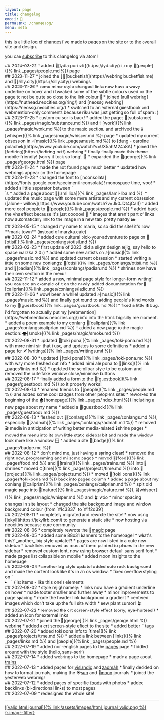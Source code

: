 ```yaml
---
layout: page
title: changelog
emoji: 📜
permalink: /changelog/
menu: meta
---
```

this is a little log of changes i've made to pages on the site or to the overall site and design.

you can [subscribe](https://journal.miso.town/atom?url=https://maria.town/changelog) to this changelog via atom!

<article markdown="1">
## 2024-03-22
* added 🎷[lydia portrait](https://lyd.city/) to my 💚[people]({% link _pages/people.md %}) page
</article>

<article markdown="1">
## 2023-11-27
* joined the 🏳️‍🌈[bucketfish](https://webring.bucketfish.me) and 🐶[silly.city](https://silly.city/) webrings
</article>

<article markdown="1">
## 2023-11-26
* some minor style changes! links now have a wavy underline on hover and i tweaked some of the subtle colours used on the page to not be quite so close to the link colour 🎨
* joined [null webring](https://nuthead.neocities.org/ring/) and [neossg webring](https://neossg.neocities.org/)
* switched to an external guestbook and webmention-only comments because riku was just getting so full of spam :(
</article>

<article markdown="1">
## 2023-11-25
* custom cursor is back!
* added the pages 🍇[substance]({% link _pages/magic/substance.md %}) and ✨[work]({% link _pages/magic/work.md %}) to the magic section, and archived the 🕯️[whisper]({% link _pages/magic/whisper.md %}) page
* updated my current obsession in 🎶[music]({% link _pages/music.md %}) to [dang - caroline polachek](https://www.youtube.com/watch?v=UX5ahM24o8A)
* joined the [fediring](https://fediring.net/) webring
* finally finally made this theme mobile-friendly! (sorry it took so long!) 📱
* expanded the 🐝[george]({% link _pages/george.html %}) page
</article>

<article markdown="1">
## 2023-11-24
* made the not found page much better
* updated how webrings appear on the homepage
</article>

<article markdown="1">
## 2023-11-23
* changed the font to [inconsolata](https://fonts.google.com/specimen/Inconsolata)! monospace time, woo!
* added a little separator between `<article>`s
* added a page about 🌈[lami lioa]({% link _pages/lami-lioa.md %})
* updated the music page with some more artists and my current obsession ([alone - willow](https://www.youtube.com/watch?v=Jk0JQt4jCaI))
* added more cool people to 💚[people]({% link _pages/people.md %})
* added back the vhs effect because it's just coooool 📼
* images that aren't part of links now automatically link to the image in a new tab. pretty handy 🖼️
</article>

<article markdown="1">
## 2023-05-15
* changed my name to maria, so so did the site! it's now **maria.town** (instead of marzka.cafe)
</article>

<article markdown="1">
## 2023-02-24
* added cute cultural pick-your-adventure to page on 🌾[otisil]({% link _pages/conlangs/otisil.md %})
</article>

<article markdown="1">
## 2023-02-23
* first update of 2023! did a slight design rejig, say hello to space marzka 2.0 :)
* added some new artists on 🎶[music]({% link _pages/music.md %}) and updated current obsession
* started writing a little on some new conlangs: 🌾[otisil]({% link _pages/conlangs/otisil.md %}) and 🌳[padian]({% link _pages/conlangs/padian.md %})
* shrines now have their own section in the menu!
</article>

<article markdown="1">
## 2022-11-12
* added a new, minimal page style for longer-form writing! you can see an example of it on the newly-added documentation for 🍑[caliprian]({% link _pages/conlangs/ladic.md %})
</article>

<article markdown="1">
## 2022-11-06
* wow! been a while! updated 🎶[music]({% link _pages/music.md %}) and finally got round to adding people's kind words to my 📘[guestbook]({% link _pages/guestbook.md %})!
* fixed a little 🪲bug: i'd forgotten to actually put my [webmention](https://webmentions.neocities.org/) info into the html. big silly me moment.
* added a poem example to my conlang 🍑[caliprian]({% link _pages/conlangs/caliprian.md %})
* added a new page to the magic section: 🌪️[smoke]({% link _pages/magic/smoke.md %})
</article>

<article markdown="1">
## 2022-08-31
* updated 🌱[toki pona]({% link _pages/toki-pona.md %}) with more nimi sin that i use, and updates to some definitions
* added a page for 🪶[writings]({% link _pages/writings.md %})
</article>

<article markdown="1">
## 2022-08-30
* updated 🌱[toki pona]({% link _pages/toki-pona.md %}) with way more fleshed out info
* added nimi ale pona to 🔗[links]({% link _pages/links.md %})
* updated the scrollbar style to be custom and removed the cute fake window close/minimise buttons
</article>

<article markdown="1">
## 2022-08-17
* finally added a form to the 📘[guestbook]({% link _pages/guestbook.md %}) so it properly works!
</article>

<article markdown="1">
## 2022-08-14
* renamed friends to 💚[people]({% link _pages/people.md %}) and added some cool badges from other people's sites
* reworked the beginning of the 🏠️[homepage]({% link _pages/index.html %}) including a new page about my name
* added a 📘[guestbook]({% link _pages/guestbook.md %})
</article>

<article markdown="1">
## 2022-08-13
* fleshed out 🦜[conlangs]({% link _pages/conlangs.md %}), especially 🍵[zadmáh]({% link _pages/conlangs/zadmah.md %})
* removed 🎬️ media in anticipation of writing better media-related 🕯️shrine pages
* moved the menu into its own little static sidebar bit and made the window look more like a window 🪟
* added a site 🏅[badge]({% link _pages/badge.md %})!
</article>

<article markdown="1">
## 2022-08-12
* don't mind me, just having a spring clean!
    * removed the right now, programming and mi seme pages
    * moved 🍏[food]({% link _pages/food.md %}) and 🚅[trains]({% link _pages/trains.md %}) into 🍜shrines
    * moved ⏰[time]({% link _pages/projects/time.md %}) into 🎷[projects]({% link _pages/projects.md %})
    * moved 🌱[toki pona]({% link _pages/toki-pona.md %}) back into pages column
* added a page about my conlang 🍑[caliprian]({% link _pages/conlangs/caliprian.md %})
* split old magic page into 🌼[nature]({% link _pages/magic/nature.md %}), 🕯️[whisper]({% link _pages/magic/whisper.md %}) and 🪴 wóð
* minor spacing changes in site layout
* changed the site background image and window background colour (from `#1c3337` to `#1f2d39`)
</article>

<article markdown="1">
## 2022-08-11
* completely migrated and rewrote the site!
    * now using [jekyll](https://jekyllrb.com/) to generate a static site
    * now hosting via neocities because cute community
</article>

<article markdown="1">
## 2022-08-06
* completely rewrote the 🌿<a href="{% link _pages/magic/nature.md %}">magic</a> page
</article>

<article markdown="1">
## 2022-08-05
* added some 88x31 banners to the homepage!
* what's this? _another_ big style update?!
    * pages are now listed in a cute new sidebar
    * backlinks removed as most of them pointed to places in the new sidebar
    * removed custom font, now using browser default sans serif font
    * made pages list collapsible on mobile
* added moon insights to the homepage
</article>

<article markdown="1">
## 2022-08-04
* another big style update! added cute rock background and made the content look like it's in an os window.
* fixed overflow styling on `<li>` (list items - like this one!) elements
</article>

<article markdown="1">
## 2022-08-02
* style rejig! namely:
    * links now have a gradient underline on hover
    * made footer smaller and further away
    * minor improvements to page spacing
    * made the header link background a gradient
    * centered images which don't take up the full site width
    * new plant cursor! 🪴
</article>

<article markdown="1">
## 2022-07-22
* removed the crt screen-style effect (sorry, eye-hurtees!)
* added an icon for external links
</article>

<article markdown="1">
## 2022-07-21
* joined the 🐝[george]({% link _pages/george.html %}) webring
* added a crt screen-style effect to the site
* added better `<meta>` tags
</article>

<article markdown="1">
## 2022-07-20
* added toki pona info to [time]({% link _pages/projects/time.md %})
* added a link between [links]({% link _pages/links.md %}) and [people]({% link _pages/people.md %})
</article>

<article markdown="1">
## 2022-07-19
* added non-english pages to the <a href="/pages">pages</a> page
* fiddled around with the style (hello, sans-serif)
</article>

<article markdown="1">
## 2022-07-14
* added webrings to the homepage
* made a page about <a href="/trains">trains</a>
</article>

<article markdown="1">
## 2022-07-13
* added pages for <a href="/vislandic">vislandic</a> and <a href="/zadmah">zadmáh</a>
* finally decided on how to format journals, making the ☀️<a href="/journal/sun">sun</a> and 🌙<a href="/journal/moon">moon</a> journals
* joined the yesterweb webring!
</article>

<article markdown="1">
## 2022-07-12
* added pages of specific <a href="/food">foods</a> with photos
* added backlinks (bi-directional links) to most pages
</article>

<article markdown="1">
## 2022-07-09
* redesigned the whole site!
</article>

---

[![valid html journal]({% link /assets/images/html_journal_valid.png %}){:.image-filter}](https://journal.miso.town)